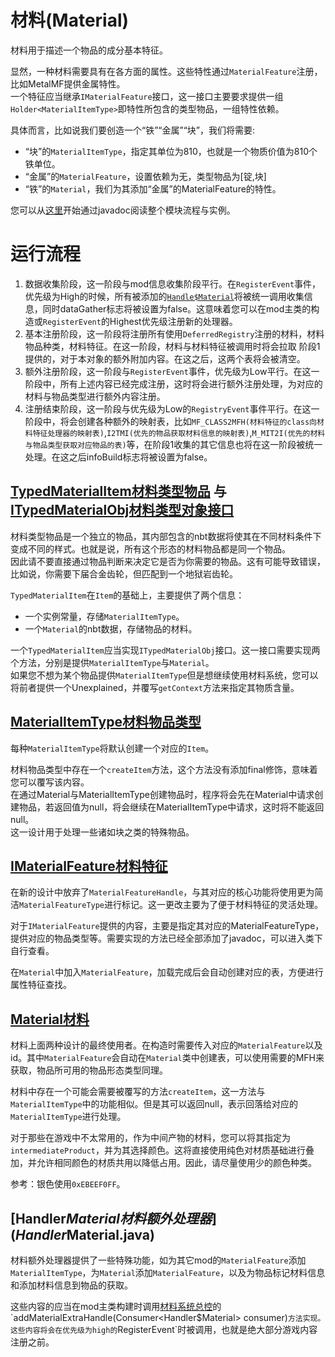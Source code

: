 # 材料(Material)

材料用于描述一个物品的成分基本特征。

显然，一种材料需要具有在各方面的属性。这些特性通过`MaterialFeature`注册，比如MetalMF提供金属特性。  
一个特征应当继承`IMaterialFeature`接口，这一接口主要要求提供一组`Holder<MaterialItemType>`即特性所包含的类型物品，一组特性依赖。  

具体而言，比如说我们要创造一个“铁”“金属”“块”，我们将需要:
* “块”的`MaterialItemType`，指定其单位为810，也就是一个物质价值为810个铁单位。
* “金属”的`MaterialFeature`，设置依赖为无，类型物品为\[锭,块\]
* “铁”的`Material`，我们为其添加“金属”的MaterialFeature的特性。

您可以从[这里](MaterialItemType.java)开始通过javadoc阅读整个模块流程与实例。

# 运行流程
1. 数据收集阶段，这一阶段与mod信息收集阶段平行。在`RegisterEvent`事件，优先级为High的时候，所有被添加的[`Handle$Material`](Handler$Material.java)将被统一调用收集信息，同时dataGather标志将被设置为false。这意味着您可以在mod主类的构造或`RegisterEvent`的Highest优先级注册新的处理器。
2. 基本注册阶段，这一阶段将注册所有使用`DeferredRegistry`注册的材料，材料物品种类，材料特征。在这一阶段，材料与材料特征被调用时将会拉取 阶段1 提供的，对于本对象的额外附加内容。在这之后，这两个表将会被清空。
3. 额外注册阶段，这一阶段与`RegisterEvent`事件，优先级为Low平行。在这一阶段中，所有上述内容已经完成注册，这时将会进行额外注册处理，为对应的材料与物品类型进行额外内容注册。
4. 注册结束阶段，这一阶段与优先级为Low的`RegistryEvent`事件平行。在这一阶段中，将会创建各种额外的映射表，比如`MF_CLASS2MFH(材料特征的class向材料特征处理器的映射表)`,`I2TMI(优先的物品获取材料信息的映射表)`,`M_MIT2I(优先的材料与物品类型获取对应物品的表)`等，在阶段1收集的其它信息也将在这一阶段被统一处理。在这之后infoBuild标志将被设置为false。

## [TypedMaterialItem材料类型物品](TypedMaterialItem.java) 与 [ITypedMaterialObj材料类型对象接口](ITypedMaterialObj.java)

材料类型物品是一个独立的物品，其内部包含的nbt数据将使其在不同材料条件下变成不同的样式。也就是说，所有这个形态的材料物品都是同一个物品。   
因此请不要直接通过物品判断来决定它是否为你需要的物品。这有可能导致错误，比如说，你需要下届合金齿轮，但匹配到一个地狱岩齿轮。

`TypedMaterialItem`在`Item`的基础上，主要提供了两个信息：
* 一个实例常量，存储`MaterialItemType`。
* 一个`Material`的nbt数据，存储物品的材料。

一个`TypedMaterialItem`应当实现`ITypedMaterialObj`接口。这一接口需要实现两个方法，分别是提供`MaterialItemType`与`Material`。  
如果您不想为某个物品提供`MaterialItemType`但是想继续使用材料系统，您可以将前者提供一个Unexplained，并覆写`getContext`方法来指定其物质含量。

## [MaterialItemType材料物品类型](MaterialItemType.java)

每种`MaterialItemType`将默认创建一个对应的`Item`。

材料物品类型中存在一个`createItem`方法，这个方法没有添加final修饰，意味着您可以覆写该内容。  
在通过Material与MaterialItemType创建物品时，程序将会先在Material中请求创建物品，若返回值为null，将会继续在MaterialItemType中请求，这时将不能返回null。  
这一设计用于处理一些诸如块之类的特殊物品。

## [IMaterialFeature材料特征](IMaterialFeature.java)

在新的设计中放弃了`MaterialFeatureHandle`，与其对应的核心功能将使用更为简洁`MaterialFeatureType`进行标记。这一更改主要为了便于材料特征的灵活处理。

对于`IMaterialFeature`提供的内容，主要是指定其对应的MaterialFeatureType，提供对应的物品类型等。需要实现的方法已经全部添加了javadoc，可以进入类下自行查看。

在`Material`中加入`MaterialFeature`，加载完成后会自动创建对应的表，方便进行属性特征查找。

## [Material材料](Material.java)

材料上面两种设计的最终使用者。在构造时需要传入对应的`MaterialFeature`以及id。其中`MaterialFeature`会自动在`Material`类中创建表，可以使用需要的MFH来获取，物品所可用的物品形态类型同理。

材料中存在一个可能会需要被覆写的方法`createItem`，这一方法与`MaterialItemType`中的功能相似。但是其可以返回null，表示回落给对应的`MaterialItemType`进行处理。

对于那些在游戏中不太常用的，作为中间产物的材料，您可以将其指定为`intermediateProduct`，并为其选择颜色。这将直接使用纯色对材质基础进行叠加，并允许相同颜色的材质共用以降低占用。因此，请尽量使用少的颜色种类。

参考：银色使用`0xEBEEF0FF`。

## [Handler$Material材料额外处理器](Handler$Material.java)

材料额外处理器提供了一些特殊功能，如为其它mod的`MaterialFeature`添加`MaterialItemType`，为`Material`添加`MaterialFeature`，以及为物品标记材料信息和添加材料信息到物品的获取。

这些内容的应当在mod主类构建时调用[材料系统总控](System$Material.java)的`addMaterialExtraHandle(Consumer<Handler$Material> consumer)`方法实现。这些内容将会在优先级为high的`RegisterEvent`时被调用，也就是绝大部分游戏内容注册之前。
